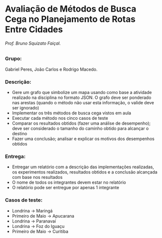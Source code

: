 # Avaliação de Métodos de Busca Cega no Planejamento de Rotas Entre Cidades
###### Prof. Bruno Squizato Faiçal.

### Grupo: 
Gabriel Peres, João Carlos e Rodrigo Macedo.
### Descrição:
- Gere um grafo que simbolize um mapa usando como base a atividade realizado na disciplina no formato JSON. O grafo deve ser ponderado nas arestas (quando o método não usar esta informação, o valide deve ser ignorado)
- Implementar os três métodos de busca cega vistos em aula
- Executar cada método nos cinco casos de teste
- Comparar os resultados obtidos (fazer uma análise de desempenho); deve ser considerado o tamanho do caminho obtido para alcançar o destino
- Fazer uma conclusão; analisar e explicar os motivos dos desempenhos obtidos
### Entrega:
- Entregar um relatório com a descrição das implementações realizadas, os experimentos realizados, resultados obtidos e a conclusão alcançada com base nos resultados
- O nome de todos os integrantes devem estar no relatório
- O relatório pode ser entregue por apenas 1 integrante
### Casos de teste:
- Londrina -> Maringá
- Primeiro de Maio -> Apucarana
- Londrina -> Paranavaí
- Londrina -> Foz do Iguaçu
- Primeiro de Maio -> Curitiba

